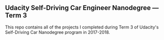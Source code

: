 ## Udacity Self-Driving Car Engineer Nanodegree &mdash; Term 3

This repo contains all of the projects I completed during Term 3 of Udacity's Self-Driving Car Nanodegree program in 2017-2018.

